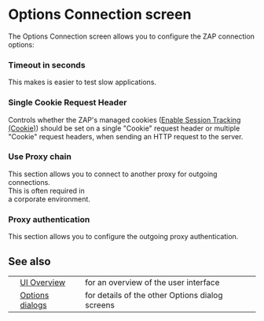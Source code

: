 # Options Connection screen

The Options Connection screen allows you to configure the ZAP connection options:
### Timeout in seconds
This makes is easier to test slow applications.
### Single Cookie Request Header
Controls whether the ZAP's managed cookies ([Enable Session Tracking (Cookie)](HelpUiTlmenuEdit)) should be set on a single "Cookie" request header or multiple "Cookie" request headers, when sending an HTTP request to the server.
### Use Proxy chain
This section allows you to connect to another proxy for outgoing connections.<br>This is often required in<br>
a corporate environment.<br>
<h3>Proxy authentication</h3>
This section allows you to configure the outgoing proxy authentication.<br>
<h2>See also</h2>
<table>
<tr><td></td><td><a href='HelpUiOverview'>UI Overview</a></td><td>for an overview of the user interface</td></tr>
<tr><td></td><td><a href='HelpUiDialogsOptionsOptions'>Options dialogs</a></td><td>for details of the other Options dialog screens</td></tr>
</table>